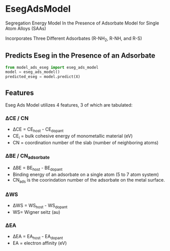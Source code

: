 # EsegAdsModel
Segregation Energy Model In the Presence of Adsorbate Model for Single Atom Alloys (SAAs)

Incorporates Three Different Adsorbates (R-NH<sub>2</sub>, R-NH, and R-S) 


## Predicts Eseg in the Presence of an Adsorbate

```python
from model_ads_eseg import eseg_ads_model
model = eseg_ads_model()
predicted_eseg = model.predict(X)
```

## Features

Eseg Ads Model utilizes 4 features, 3 of which are tabulated:

### ΔCE / CN
- ΔCE = CE<sub>host</sub> - CE<sub>dopant</sub>
- CE<sub>i</sub> = bulk cohesive energy of monometallic material (eV)
- CN = coordination number of the slab (number of neighboring atoms)

### ΔBE / CN<sub>adsorbate</sub>
- ΔBE = BE<sub>host</sub> - BE<sub>dopant</sub>
- Binding energy of an adsorbate on a single atom (5 to 7 atom system)
- CN<sub>ads</sub> is the coorindation number of the adsorbate on the metal surface. 

### ΔWS
- ΔWS = WS<sub>host</sub> - WS<sub>dopant</sub>
- WS= Wigner seitz (au)

### ΔEA
- ΔEA = EA<sub>host</sub> - EA<sub>dopant</sub>
- EA = electron affinity (eV)





